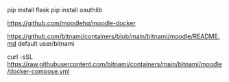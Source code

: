 

pip install flask
pip install oauthlib



https://github.com/moodlehq/moodle-docker

https://github.com/bitnami/containers/blob/main/bitnami/moodle/README.md
default user/bitnami

curl -sSL https://raw.githubusercontent.com/bitnami/containers/main/bitnami/moodle/docker-compose.yml


